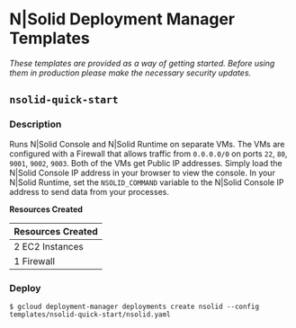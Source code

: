 # N|Solid Deployment Manager Templates

_These templates are provided as a way of getting started. Before using them in production please make the necessary security updates._

## `nsolid-quick-start`

### Description

Runs N|Solid Console and N|Solid Runtime on separate VMs. The VMs are configured with a Firewall that allows traffic from `0.0.0.0/0` on ports `22`, `80`, `9001`, `9002`, `9003`. Both of the VMs get Public IP addresses. Simply load the N|Solid Console IP address in your browser to view the console. In your N|Solid Runtime, set the `NSOLID_COMMAND` variable to the N|Solid Console IP address to send data from your processes.

**Resources Created**

|     Resources Created         |
|-------------------------------|
|        2 EC2 Instances        |
|           1 Firewall          |

### Deploy

```
$ gcloud deployment-manager deployments create nsolid --config templates/nsolid-quick-start/nsolid.yaml
```
